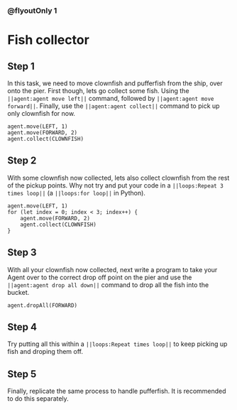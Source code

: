 ### @flyoutOnly 1


# Fish collector


## Step 1

In this task, we need to move clownfish and pufferfish from the ship, over onto the pier.
First though, lets go collect some fish. Using the ``||agent:agent move left||`` command,
followed by ``||agent:agent move forward||``. Finally, use the ``||agent:agent collect||`` 
command to pick up only clownfish for now.

```blocks
agent.move(LEFT, 1)
agent.move(FORWARD, 2)
agent.collect(CLOWNFISH)
```

## Step 2
With some clownfish now collected, lets also collect clownfish from the rest of
the pickup points. Why not try and put your code in a ``||loops:Repeat 3 times loop||`` 
(a ``||loops:for loop||`` in Python).

```blocks
agent.move(LEFT, 1)
for (let index = 0; index < 3; index++) {
    agent.move(FORWARD, 2)
    agent.collect(CLOWNFISH)
}

```

## Step 3
With all your clownfish now collected, next write a program to take your Agent
over to the correct drop off point on the pier and use the ``||agent:agent drop all down||``
command to drop all the fish into the bucket.

```ghost
agent.dropAll(FORWARD)
```

## Step 4
Try putting all this within a ``||loops:Repeat times loop||`` to keep picking up 
fish and droping them off.

## Step 5
Finally, replicate the same process to handle pufferfish. It is recommended to do
this separately.
